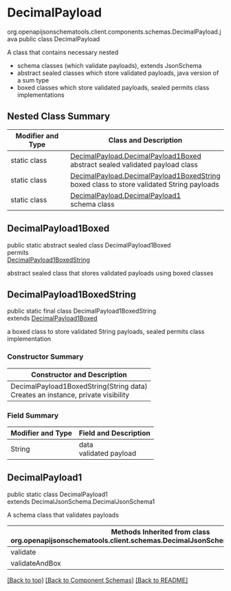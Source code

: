 # DecimalPayload
org.openapijsonschematools.client.components.schemas.DecimalPayload.java
public class DecimalPayload

A class that contains necessary nested
- schema classes (which validate payloads), extends JsonSchema
- abstract sealed classes which store validated payloads, java version of a sum type
- boxed classes which store validated payloads, sealed permits class implementations

## Nested Class Summary
| Modifier and Type | Class and Description |
| ----------------- | ---------------------- |
| static class | [DecimalPayload.DecimalPayload1Boxed](#decimalpayload1boxed)<br> abstract sealed validated payload class |
| static class | [DecimalPayload.DecimalPayload1BoxedString](#decimalpayload1boxedstring)<br> boxed class to store validated String payloads |
| static class | [DecimalPayload.DecimalPayload1](#decimalpayload1)<br> schema class |

## DecimalPayload1Boxed
public static abstract sealed class DecimalPayload1Boxed<br>
permits<br>
[DecimalPayload1BoxedString](#decimalpayload1boxedstring)

abstract sealed class that stores validated payloads using boxed classes

## DecimalPayload1BoxedString
public static final class DecimalPayload1BoxedString<br>
extends [DecimalPayload1Boxed](#decimalpayload1boxed)

a boxed class to store validated String payloads, sealed permits class implementation

### Constructor Summary
| Constructor and Description |
| --------------------------- |
| DecimalPayload1BoxedString(String data)<br>Creates an instance, private visibility |

### Field Summary
| Modifier and Type | Field and Description |
| ----------------- | ---------------------- |
| String | data<br>validated payload |

## DecimalPayload1
public static class DecimalPayload1<br>
extends DecimalJsonSchema.DecimalJsonSchema1

A schema class that validates payloads

| Methods Inherited from class org.openapijsonschematools.client.schemas.DecimalJsonSchema.DecimalJsonSchema1 |
| ------------------------------------------------------------------ |
| validate                                                           |
| validateAndBox                                                     |

[[Back to top]](#top) [[Back to Component Schemas]](../../../README.md#Component-Schemas) [[Back to README]](../../../README.md)
